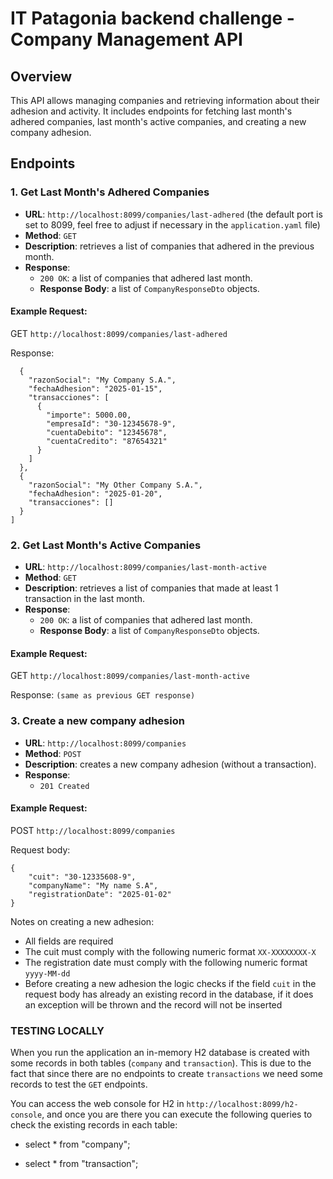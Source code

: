 # IT Patagonia backend challenge - Company Management API

## Overview
This API allows managing companies and retrieving information about their adhesion and activity. It includes endpoints for fetching last month's adhered companies, last month's active companies, and creating a new company adhesion.

## Endpoints

### 1. **Get Last Month's Adhered Companies**
- **URL**: `http://localhost:8099/companies/last-adhered` (the default port is set to 8099, feel free to adjust if necessary in the `application.yaml` file)
- **Method**: `GET`
- **Description**: retrieves a list of companies that adhered in the previous month.
- **Response**:
    - `200 OK`: a list of companies that adhered last month.
    - **Response Body**: a list of `CompanyResponseDto` objects.

#### Example Request:

GET `http://localhost:8099/companies/last-adhered`

Response:
```[
  {
    "razonSocial": "My Company S.A.",
    "fechaAdhesion": "2025-01-15",
    "transacciones": [
      {
        "importe": 5000.00,
        "empresaId": "30-12345678-9",
        "cuentaDebito": "12345678",
        "cuentaCredito": "87654321"
      }
    ]
  },
  {
    "razonSocial": "My Other Company S.A.",
    "fechaAdhesion": "2025-01-20",
    "transacciones": []
  }
]
```

### 2. **Get Last Month's Active Companies**
- **URL**: `http://localhost:8099/companies/last-month-active` 
- **Method**: `GET`
- **Description**: retrieves a list of companies that made at least 1 transaction in the last month.
- **Response**:
    - `200 OK`: a list of companies that adhered last month.
    - **Response Body**: a list of `CompanyResponseDto` objects.

#### Example Request:

GET `http://localhost:8099/companies/last-month-active`

Response: `(same as previous GET response)`

### 3. **Create a new company adhesion**
- **URL**: `http://localhost:8099/companies`
- **Method**: `POST`
- **Description**: creates a new company adhesion (without a transaction).
- **Response**:
    - `201 Created`

#### Example Request:

POST `http://localhost:8099/companies`

Request body:

```
{
    "cuit": "30-12335608-9",
    "companyName": "My name S.A", 
    "registrationDate": "2025-01-02"
}
``` 

Notes on creating a new adhesion: 
- All fields are required
- The cuit must comply with the following numeric format `XX-XXXXXXXX-X`
- The registration date must comply with the following numeric format `yyyy-MM-dd`
- Before creating a new adhesion the logic checks if the field `cuit` in the request body has already an existing record in the database, if it does an exception will be thrown and the record will not be inserted


### TESTING LOCALLY

When you run the application an in-memory H2 database is created with some records in both tables (`company` and `transaction`). This is due to the fact that since there are no endpoints to create `transactions` we need some records to test the `GET` endpoints.

You can access the web console for H2 in `http://localhost:8099/h2-console`, and once you are there you can execute the following queries to check the existing records in each table:

- select * from "company";

- select * from "transaction";
